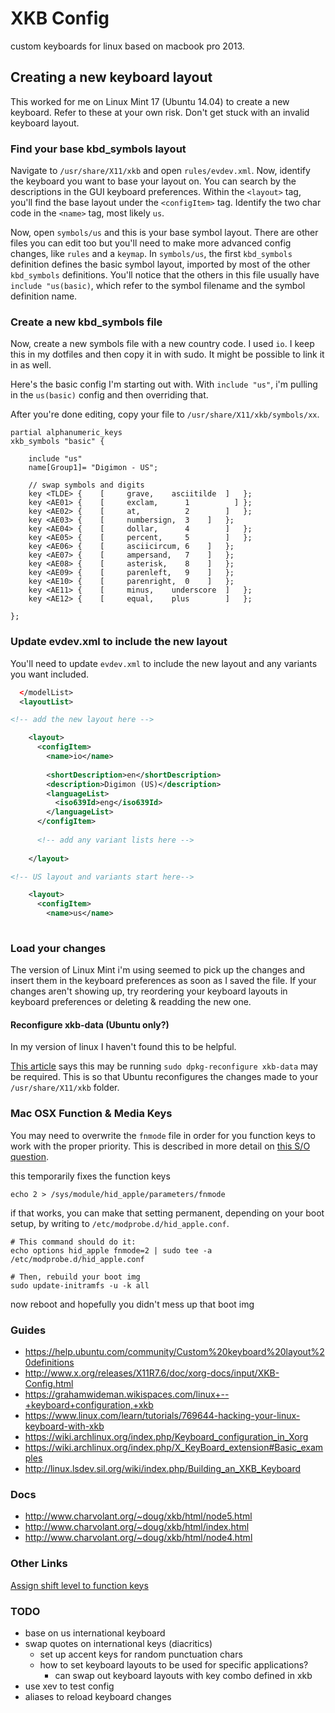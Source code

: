XKB Config
==========

custom keyboards for linux based on macbook pro 2013.

## Creating a new keyboard layout

This worked for me on Linux Mint 17 (Ubuntu 14.04) to create a new keyboard. Refer to
these at your own risk.  Don't get stuck with an invalid keyboard layout.

### Find your base kbd_symbols layout

Navigate to `/usr/share/X11/xkb` and open `rules/evdev.xml`.  Now,
identify the keyboard you want to base your layout on.  You can search
by the descriptions in the GUI keyboard preferences.  Within the
`<layout>` tag, you'll find the base layout under the `<configItem>`
tag.  Identify the two char code in the `<name>` tag, most likely
`us`.

Now, open `symbols/us` and this is your base symbol layout.  There are
other files you can edit too but you'll need to make more advanced
config changes, like `rules` and a `keymap`.  In `symbols/us`, the
first `kbd_symbols` definition defines the basic symbol layout,
imported by most of the other `kbd_symbols` definitions.  You'll
notice that the others in this file usually have `include "us(basic)`,
which refer to the symbol filename and the symbol definition name.

### Create a new kbd_symbols file

Now, create a new symbols file with a new country code.
I used `io`.  I keep this in my dotfiles and then copy it in with
sudo.  It might be possible to link it in as well.

Here's the basic config I'm starting out with.  With `include "us"`,
i'm pulling in the `us(basic)` config and then overriding that.

After you're done editing, copy your file to `/usr/share/X11/xkb/symbols/xx`.

```
partial alphanumeric_keys
xkb_symbols "basic" {

    include "us"
    name[Group1]= "Digimon - US";

    // swap symbols and digits
    key <TLDE> {	[     grave,	asciitilde	]	};
    key <AE01> {	[     exclam,      1          ]	};
    key <AE02> {	[     at,          2		]	};
    key <AE03> {	[     numbersign,  3	]	};
    key <AE04> {	[     dollar,      4		]	};
    key <AE05> {	[     percent,     5		]	};
    key <AE06> {	[     asciicircum, 6	]	};
    key <AE07> {	[     ampersand,   7	]	};
    key <AE08> {	[     asterisk,    8	]	};
    key <AE09> {	[     parenleft,   9	]	};
    key <AE10> {	[     parenright,  0	]	};
    key <AE11> {	[     minus,	underscore	]	};
    key <AE12> {	[     equal,	plus		]	};

};
```

### Update evdev.xml to include the new layout

You'll need to update `evdev.xml` to include the new layout and any variants
you want included.

```xml
  </modelList>
  <layoutList>

<!-- add the new layout here -->

    <layout>
      <configItem>
        <name>io</name>
        
        <shortDescription>en</shortDescription>
        <description>Digimon (US)</description>
        <languageList>
          <iso639Id>eng</iso639Id>
        </languageList>
      </configItem>
      
      <!-- add any variant lists here -->
      
    </layout>

<!-- US layout and variants start here-->

    <layout>
      <configItem>
        <name>us</name>
   
```

### Load your changes

The version of Linux Mint i'm using seemed to pick up the changes and
insert them in the keyboard preferences as soon as I saved the file.  If your
changes aren't showing up, try reordering your keyboard layouts in
keyboard preferences or deleting & readding the new one.

#### Reconfigure xkb-data (Ubuntu only?)

In my version of linux I haven't found this to be helpful.

[This article](https://help.ubuntu.com/community/Custom%20keyboard%20layout%20definition)
says this may be running `sudo dpkg-reconfigure xkb-data` may be
required.  This is so that Ubuntu reconfigures the changes made to
your `/usr/share/X11/xkb` folder.

### Mac OSX Function & Media Keys

You may need to overwrite the `fnmode` file in order for you function keys to work
with the proper priority.  This is described in more detail on [this S/O question](http://unix.stackexchange.com/questions/121395/on-an-apple-keyboard-under-linux-how-do-i-make-the-function-keys-work-without-t).

this temporarily fixes the function keys

```
echo 2 > /sys/module/hid_apple/parameters/fnmode
```

if that works, you can make that setting permanent, depending on
your boot setup, by writing to `/etc/modprobe.d/hid_apple.conf`.
 
```shell
# This command should do it:
echo options hid_apple fnmode=2 | sudo tee -a /etc/modprobe.d/hid_apple.conf

# Then, rebuild your boot img
sudo update-initramfs -u -k all
```

now reboot and hopefully you didn't mess up that boot img

### Guides

- https://help.ubuntu.com/community/Custom%20keyboard%20layout%20definitions
- http://www.x.org/releases/X11R7.6/doc/xorg-docs/input/XKB-Config.html
- https://grahamwideman.wikispaces.com/linux+--+keyboard+configuration,+xkb
- https://www.linux.com/learn/tutorials/769644-hacking-your-linux-keyboard-with-xkb
- https://wiki.archlinux.org/index.php/Keyboard_configuration_in_Xorg
- https://wiki.archlinux.org/index.php/X_KeyBoard_extension#Basic_examples
- http://linux.lsdev.sil.org/wiki/index.php/Building_an_XKB_Keyboard

### Docs

- http://www.charvolant.org/~doug/xkb/html/node5.html
- http://www.charvolant.org/~doug/xkb/html/index.html
- http://www.charvolant.org/~doug/xkb/html/node4.html

### Other Links

[Assign shift level to function keys](http://unix.stackexchange.com/questions/155797/xkb-assign-a-new-shift-level-to-function-keys)

### TODO

- base on us international keyboard
- swap quotes on international keys (diacritics)
    - set up accent keys for random punctuation chars
    - how to set keyboard layouts to be used for specific applications?
        - can swap out keyboard layouts with key combo defined in xkb
- use xev to test config
- aliases to reload keyboard changes

